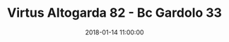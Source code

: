 ---
title: Virtus Altogarda 82 - Bc Gardolo 33
date: 2018-01-14 11:00:00
squadra-a: Bc Gardolo
punteggio-a: 82
squadra-b: Virtus Altogarda
punteggio-b: 33
partite/squadra: under-13-17-18
luogo: Palestra ENAIP
categoria: under 13
---